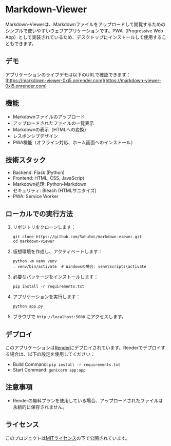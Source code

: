 # Markdown-Viewer

Markdown-Viewerは、Markdownファイルをアップロードして閲覧するためのシンプルで使いやすいウェブアプリケーションです。PWA（Progressive Web App）として実装されているため、デスクトップにインストールして使用することもできます。

## デモ

アプリケーションのライブデモは以下のURLで確認できます：
[https://markdown-viewer-0xi5.onrender.com](https://markdown-viewer-0xi5.onrender.com)

## 機能

- Markdownファイルのアップロード
- アップロードされたファイルの一覧表示
- Markdownの表示（HTMLへの変換）
- レスポンシブデザイン
- PWA機能（オフライン対応、ホーム画面へのインストール）

## 技術スタック

- Backend: Flask (Python)
- Frontend: HTML, CSS, JavaScript
- Markdown処理: Python-Markdown
- セキュリティ: Bleach (HTMLサニタイズ)
- PWA: Service Worker

## ローカルでの実行方法

1. リポジトリをクローンします：
   ```
   git clone https://github.com/SahutoL/markdown-viewer.git
   cd markdown-viewer
   ```

2. 仮想環境を作成し、アクティベートします：
   ```
   python -m venv venv
   . venv/bin/activate  # Windowsの場合: venv\Scripts\activate
   ```

3. 必要なパッケージをインストールします：
   ```
   pip install -r requirements.txt
   ```

4. アプリケーションを実行します：
   ```
   python app.py
   ```

5. ブラウザで `http://localhost:5000` にアクセスします。

## デプロイ

このアプリケーションは[Render](https://render.com/)にデプロイされています。Renderでデプロイする場合は、以下の設定を使用してください：

- Build Command: `pip install -r requirements.txt`
- Start Command: `gunicorn app:app`

## 注意事項

- Renderの無料プランを使用している場合、アップロードされたファイルは永続的に保存されません。

## ライセンス

このプロジェクトは[MITライセンス](LICENSE)の下で公開されています。
